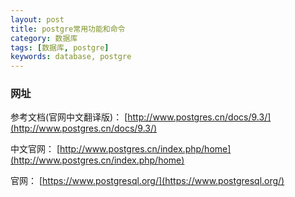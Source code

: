 ```yaml
---
layout: post
title: postgre常用功能和命令
category: 数据库
tags: [数据库, postgre]
keywords: database, postgre
---
```


### 网址
参考文档(官网中文翻译版)： [http://www.postgres.cn/docs/9.3/](http://www.postgres.cn/docs/9.3/)

中文官网： [http://www.postgres.cn/index.php/home](http://www.postgres.cn/index.php/home)

官网： [https://www.postgresql.org/](https://www.postgresql.org/)




